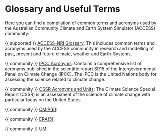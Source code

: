 # <div class="highlight-bg"> Glossary and Useful Terms </div>

Here you can find a compilation of common terms and acronyms used by the Australian Community Climate and Earth System Simulator (ACCESS)  community:


{{ supported }} [ACCESS-NRI Glossary](https://www.access-nri.org.au/community/access-glossary/): This includes common terms and acronyms used by the ACCESS community in research and modelling of past, present and future climate, weather and Earth-Systems.

{{ community }} [IPCC Acronyms](https://www.ipcc.ch/site/assets/uploads/sites/2/2022/06/SR15_AnnexI.pdf): Contains a comprehensive list of acronyms published in the scientific report SR15 of the Intergovernmental Panel on Climate Change (IPCC). The IPCC is the United Nations body for assessing the science related to climate change.

{{ community }} [CSSR Acronyms and Units](https://science2017.globalchange.gov/chapter/appendix-d/): The Climate Science Special Report (CSSR) is an assessment of the science of climate change with particular focus on the United States.

{{ community }} [CMIP(6)](#):  

{{ community }} [ERA(5)](#):  

{{ community }} [UM](#): 
